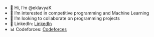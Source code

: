 - 👋 Hi, I’m @eklavyaK
- 👀 I’m interested in competitive programming and Machine Learning
- 💞️ I’m looking to collaborate on programming projects
- 👀 LinkedIn: [LinkedIn](https://www.linkedin.com/in/eklavya-kumar-4671b221a/)
- 📊 Codeforces: [Codeforces](https://codeforces.com/profile/eklavya_k)
<!---
eklavyaK/eklavyaK is a ✨ special ✨ repository because its `README.md` (this file) appears on your GitHub profile.
You can click the Preview link to take a look at your changes.
--->
